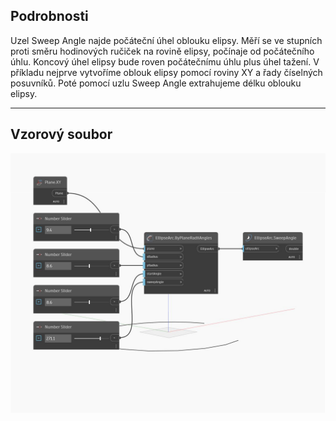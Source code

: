 ## Podrobnosti
Uzel Sweep Angle najde počáteční úhel oblouku elipsy. Měří se ve stupních proti směru hodinových ručiček na rovině elipsy, počínaje od počátečního úhlu. Koncový úhel elipsy bude roven počátečnímu úhlu plus úhel tažení. V příkladu nejprve vytvoříme oblouk elipsy pomocí roviny XY a řady číselných posuvníků. Poté pomocí uzlu Sweep Angle extrahujeme délku oblouku elipsy.
___
## Vzorový soubor

![SweepAngle](./Autodesk.DesignScript.Geometry.EllipseArc.SweepAngle_img.jpg)

